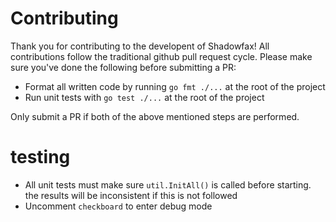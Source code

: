 # Contributing
Thank you for contributing to the developent of Shadowfax!
All contributions follow the traditional github pull request cycle. Please make sure you've done the following before submitting a PR:
- Format all written code by running `go fmt ./...` at the root of the project
- Run unit tests with `go test ./...` at the root of the project

Only submit a PR if both of the above mentioned steps are performed.

# testing
- All unit tests must make sure `util.InitAll()` is called before starting. the results will be inconsistent if this is not followed
- Uncomment `checkboard` to enter debug mode
